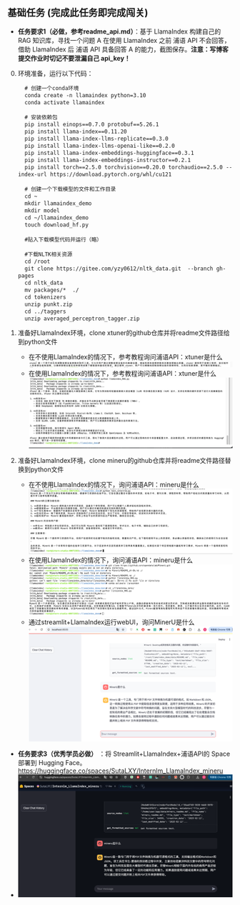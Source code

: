 ## 基础任务 (完成此任务即完成闯关)

- **任务要求1（必做，参考readme_api.md）**：基于 LlamaIndex 构建自己的 RAG 知识库，寻找一个问题 A 在使用 LlamaIndex 之前 浦语 API 不会回答，借助 LlamaIndex 后 浦语 API 具备回答 A 的能力，截图保存。**注意：写博客提交作业时切记不要泄漏自己 api_key！**
0. 环境准备，运行以下代码：
        
         # 创建一个conda环境
         conda create -n llamaindex python=3.10
         conda activate llamaindex

         # 安装依赖包
         pip install einops==0.7.0 protobuf==5.26.1
         pip install llama-index==0.11.20
         pip install llama-index-llms-replicate==0.3.0
         pip install llama-index-llms-openai-like==0.2.0
         pip install llama-index-embeddings-huggingface==0.3.1
         pip install llama-index-embeddings-instructor==0.2.1
         pip install torch==2.5.0 torchvision==0.20.0 torchaudio==2.5.0 --index-url https://download.pytorch.org/whl/cu121

         # 创建一个下载模型的文件和工作目录
         cd ~
         mkdir llamaindex_demo
         mkdir model
         cd ~/llamaindex_demo
         touch download_hf.py

         #贴入下载模型代码并运行（略）

         #下载NLTK相关资源
         cd /root
         git clone https://gitee.com/yzy0612/nltk_data.git  --branch gh-pages
         cd nltk_data
         mv packages/*  ./
         cd tokenizers
         unzip punkt.zip
         cd ../taggers
         unzip averaged_perceptron_tagger.zip


1. 准备好LlamaIndex环境，clone xtuner的github仓库并将readme文件路径给到python文件
   * 在不使用LlamaIndex的情况下，参考教程询问浦语API：xtuner是什么
   ![img_5.png](img_5.png)
   * 在使用LlamaIndex的情况下，参考教程询问浦语API：xtuner是什么
   ![img_3.png](img_3.png)
2. 准备好LlamaIndex环境，clone mineru的github仓库并将readme文件路径替换到python文件
   * 在不使用LlamaIndex的情况下，询问浦语API：mineru是什么
   ![mineru_before.png](img.png)
   * 在使用LlamaIndex的情况下，询问浦语API：mineru是什么
   ![mineru_after1.png](img_1.png)
   * 通过streamlit+LlamaIndex运行webUI，询问MinerU是什么
   ![mineru_after2.png](img_2.png)


- **任务要求3（优秀学员必做）** ：将 Streamlit+LlamaIndex+浦语API的 Space 部署到 Hugging Face。
https://huggingface.co/spaces/SutaLXY/Internlm_LlamaIndex_mineru
- ![img_4.png](img_4.png)